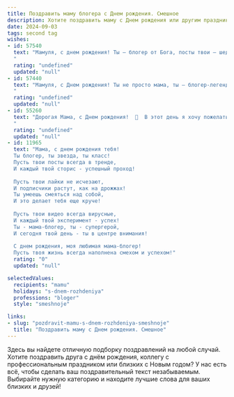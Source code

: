 ```yaml
---
title: Поздравить маму блогера c Днем рождения. Смешное
description: Хотите поздравить маму c Днем рождения или другим праздником? Наш ИИ создаст незабываемое поздравление, а вы обязательно выделитесь среди других.  
date: 2024-09-03
tags: second tag
wishes:
- id: 57540
  text: "Мамуля, с днем рождения! Ты – блогер от Бога, посты твои – шедевр! Надеюсь, твой контент сегодня будет посвящён моим заслугам, ну, или хотя бы моему имени. 😉🎂🎉
  "
  rating: "undefined"
  updated: "null"
- id: 57440
  text: "Мамуля, с Днем рождения! Ты не просто мама, ты — блогер-легенда! Вдохновляешь миллионы лайками и комментариями, а все потому, что ты — лучшая! Пусть твои подписчики растут, как на дрожжах, а твоя жизнь будет полна ярких событий, достойных отдельного поста!
  "
  rating: "undefined"
  updated: "null"
- id: 55260
  text: "Дорогая Мама, с Днем рождения!  🎉  В этот день я хочу пожелать тебе, чтобы твоя аудитория росла так же быстро, как твои лайки, а доход от блога превышал все твои самые смелые прогнозы! 🤑  Пусть твои видео всегда будут в тренде, а комментарии — только добрые и восторженные! 😜
  "
  rating: "undefined"
  updated: "null"
- id: 11965
  text: "Мама, с днем рождения тебя!
  Ты блогер, ты звезда, ты класс!
  Пусть твои посты всегда в тренде,
  И каждый твой сторис - успешный проход!
  
  Пусть твои лайки не исчезают,
  И подписчики растут, как на дрожжах!
  Ты умеешь смеяться над собой,
  И это делает тебя еще круче!
  
  Пусть твои видео всегда вирусные,
  И каждый твой эксперимент - успех!
  Ты - мама-блогер, ты - супергерой,
  И сегодня твой день - ты в центре внимания!
  
  С днем рождения, моя любимая мама-блогер!
  Пусть твоя жизнь всегда наполнена смехом и успехом!"
  rating: "0"
  updated: "null"

selectedValues:
  recipients: "mamu"
  holidays: "s-dnem-rozhdeniya"
  professions: "bloger"
  style: "smeshnoje"

links:
- slug: "pozdravit-mamu-s-dnem-rozhdeniya-smeshnoje"
  title: "Поздравить маму c Днем рождения. Смешное"
---
```


Здесь вы найдете отличную подборку поздравлений на любой случай. 
Хотите поздравить друга с днём рождения, коллегу с профессиональным праздником или близких с Новым годом? У нас есть всё, чтобы сделать ваш поздравительный текст незабываемым. Выбирайте нужную категорию и находите лучшие слова для ваших близких и друзей!
